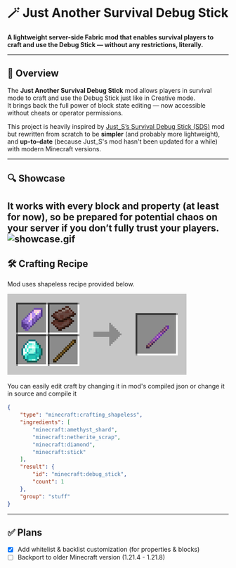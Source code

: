 # 🪄 Just Another Survival Debug Stick

**A lightweight server-side Fabric mod that enables survival players to craft and use the Debug Stick — without any restrictions,
literally.**

---

## 📖 Overview

The **Just Another Survival Debug Stick** mod allows players in survival mode to craft and use the Debug Stick just like in Creative
mode.  
It brings back the full power of block state editing — now accessible without cheats or operator permissions.

This project is heavily inspired by [Just_S’s Survival Debug Stick (SDS)](https://modrinth.com/mod/survival-debug-stick)
mod but rewritten from scratch to be **simpler** (and probably more lightweight), and **up-to-date** (because Just_S's mod hasn't been updated for a while) with modern Minecraft versions.

---

## 🔍  Showcase
It works with every block and property (at least for now), so be prepared for potential chaos on your server if you don’t fully trust your players.
![showcase.gif](https://raw.githubusercontent.com/notweuz/just-another-survival-debug-stick/preview/gifs/showcase-chest.gif)
---

## 🛠 Crafting Recipe

Mod uses shapeless recipe provided below.

![crafting-grid.png](https://raw.githubusercontent.com/notweuz/just-another-survival-debug-stick/preview/images/default-craft.png)

You can easily edit craft by changing it in mod's compiled json or change it in source and compile it
```json
{
    "type": "minecraft:crafting_shapeless",
    "ingredients": [
        "minecraft:amethyst_shard",
        "minecraft:netherite_scrap",
        "minecraft:diamond",
        "minecraft:stick"
    ],
    "result": {
        "id": "minecraft:debug_stick",
        "count": 1
    },
    "group": "stuff"
}
```

---
## ✅ Plans
- [x] Add whitelist & backlist customization (for properties & blocks)
- [ ] Backport to older Minecraft version (1.21.4 - 1.21.8)